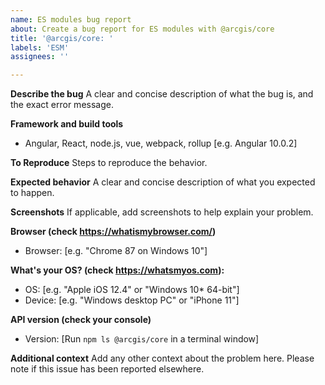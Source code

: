 ```yaml
---
name: ES modules bug report
about: Create a bug report for ES modules with @arcgis/core
title: '@arcgis/core: '
labels: 'ESM'
assignees: ''

---
```


<!--
STEP 1: Are you in the right place?

- General questions about ArcGIS API for JavaScript? See https://developers.arcgis.com/javascript/support/

- Is this a bug specifically for ES modules @arcgis/core, and cannot be reproduced with CDN (hosted version)? 
  Then you're in the right place, please delete this comment and file an issue right here!
-->

**Describe the bug**
A clear and concise description of what the bug is, and the exact error message.

**Framework and build tools** 
 - Angular, React, node.js, vue, webpack, rollup [e.g. Angular 10.0.2]

**To Reproduce**
Steps to reproduce the behavior.

**Expected behavior**
A clear and concise description of what you expected to happen.

**Screenshots**
If applicable, add screenshots to help explain your problem.

**Browser (check https://whatismybrowser.com/)** 
 - Browser: [e.g. "Chrome 87 on Windows 10"]
 
**What's your OS? (check https://whatsmyos.com):**
 - OS: [e.g. "Apple iOS 12.4" or "Windows 10* 64-bit"]
 - Device: [e.g. "Windows desktop PC" or "iPhone 11"]

**API version (check your console)**
 - Version: [Run `npm ls @arcgis/core` in a terminal window]

**Additional context**
Add any other context about the problem here. Please note if this issue has been reported elsewhere.
